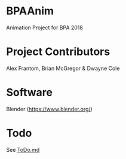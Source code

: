 # BPAAnim
Animation Project for BPA 2018

# Project Contributors
Alex Frantom, Brian McGregor & Dwayne Cole

# Software
Blender (https://www.blender.org/)

# Todo
See [ToDo.md](https://github.com/SlayTheVirus/BPAAnim/blob/master/ToDo.md)